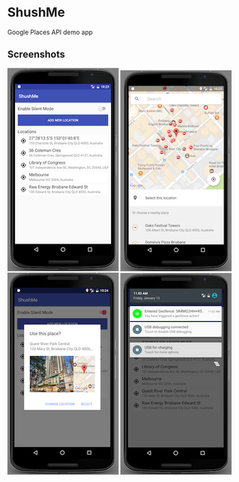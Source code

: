 # ShushMe
Google Places API demo app

## Screenshots

![Screenshot1](screenshots/img_1.png) ![Screenshot2](screenshots/img_2.png) ![Screenshot3](screenshots/img_3.png) ![Screenshot4](screenshots/img_4.png)
